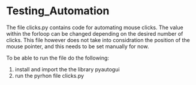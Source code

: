 # Testing_Automation

The file clicks.py contains code for automating mouse clicks. The value within the forloop can be changed depending 
on the desired number of clicks. This file however does not take into considration the position of the mouse pointer, and this 
needs to be set manually for now.

To be able to run the file do the following:

1) install and import the the library pyautogui
2) run the pyrhon file clicks.py

